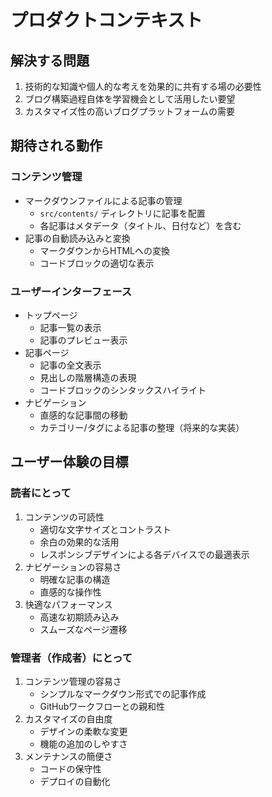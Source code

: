 # プロダクトコンテキスト

## 解決する問題
1. 技術的な知識や個人的な考えを効果的に共有する場の必要性
2. ブログ構築過程自体を学習機会として活用したい要望
3. カスタマイズ性の高いブログプラットフォームの需要

## 期待される動作

### コンテンツ管理
- マークダウンファイルによる記事の管理
  - `src/contents/` ディレクトリに記事を配置
  - 各記事はメタデータ（タイトル、日付など）を含む
- 記事の自動読み込みと変換
  - マークダウンからHTMLへの変換
  - コードブロックの適切な表示

### ユーザーインターフェース
- トップページ
  - 記事一覧の表示
  - 記事のプレビュー表示
- 記事ページ
  - 記事の全文表示
  - 見出しの階層構造の表現
  - コードブロックのシンタックスハイライト
- ナビゲーション
  - 直感的な記事間の移動
  - カテゴリー/タグによる記事の整理（将来的な実装）

## ユーザー体験の目標

### 読者にとって
1. コンテンツの可読性
   - 適切な文字サイズとコントラスト
   - 余白の効果的な活用
   - レスポンシブデザインによる各デバイスでの最適表示
2. ナビゲーションの容易さ
   - 明確な記事の構造
   - 直感的な操作性
3. 快適なパフォーマンス
   - 高速な初期読み込み
   - スムーズなページ遷移

### 管理者（作成者）にとって
1. コンテンツ管理の容易さ
   - シンプルなマークダウン形式での記事作成
   - GitHubワークフローとの親和性
2. カスタマイズの自由度
   - デザインの柔軟な変更
   - 機能の追加のしやすさ
3. メンテナンスの簡便さ
   - コードの保守性
   - デプロイの自動化
